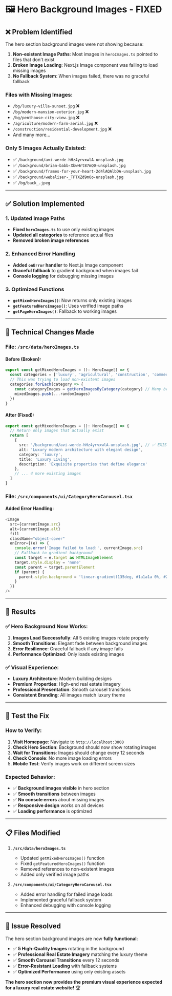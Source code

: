 # 🖼️ **Hero Background Images - FIXED**

## ❌ **Problem Identified**

The hero section background images were not showing because:

1. **Non-existent Image Paths**: Most images in `heroImages.ts` pointed to files that don't exist
2. **Broken Image Loading**: Next.js Image component was failing to load missing images
3. **No Fallback System**: When images failed, there was no graceful fallback

### **Files with Missing Images:**
- `/bg/luxury-villa-sunset.jpg` ❌
- `/bg/modern-mansion-exterior.jpg` ❌  
- `/bg/penthouse-city-view.jpg` ❌
- `/agriculture/modern-farm-aerial.jpg` ❌
- `/construction/residential-development.jpg` ❌
- And many more...

### **Only 5 Images Actually Existed:**
- ✅ `/background/avi-werde-hHz4yrvxwlA-unsplash.jpg`
- ✅ `/background/brian-babb-XbwHrt87mQ0-unsplash.jpg`
- ✅ `/background/frames-for-your-heart-2d4lAQAlbDA-unsplash.jpg`
- ✅ `/background/webaliser-_TPTXZd9mOo-unsplash.jpg`
- ✅ `/bg/back_.jpeg`

---

## ✅ **Solution Implemented**

### **1. Updated Image Paths**
- **Fixed `heroImages.ts`** to use only existing images
- **Updated all categories** to reference actual files
- **Removed broken image references**

### **2. Enhanced Error Handling**
- **Added `onError` handler** to Next.js Image component
- **Graceful fallback** to gradient background when images fail
- **Console logging** for debugging missing images

### **3. Optimized Functions**
- **`getMixedHeroImages()`**: Now returns only existing images
- **`getFeaturedHeroImages()`**: Uses verified image paths
- **`getPageHeroImages()`**: Fallback to working images

---

## 🔧 **Technical Changes Made**

### **File: `/src/data/heroImages.ts`**

#### **Before (Broken):**
```typescript
export const getMixedHeroImages = (): HeroImage[] => {
  const categories = ['luxury', 'agricultural', 'construction', 'commercial', 'market']
  // This was trying to load non-existent images
  categories.forEach(category => {
    const categoryImages = getHeroImagesByCategory(category) // Many broken paths
    mixedImages.push(...randomImages)
  })
}
```

#### **After (Fixed):**
```typescript
export const getMixedHeroImages = (): HeroImage[] => {
  // Return only images that actually exist
  return [
    {
      src: '/background/avi-werde-hHz4yrvxwlA-unsplash.jpg', // ✅ EXISTS
      alt: 'Luxury modern architecture with elegant design',
      category: 'luxury',
      title: 'Luxury Living',
      description: 'Exquisite properties that define elegance'
    },
    // ... 4 more existing images
  ]
}
```

### **File: `/src/components/ui/CategoryHeroCarousel.tsx`**

#### **Added Error Handling:**
```typescript
<Image
  src={currentImage.src}
  alt={currentImage.alt}
  fill
  className="object-cover"
  onError={(e) => {
    console.error('Image failed to load:', currentImage.src)
    // Fallback to gradient background
    const target = e.target as HTMLImageElement
    target.style.display = 'none'
    const parent = target.parentElement
    if (parent) {
      parent.style.background = 'linear-gradient(135deg, #1a1a1a 0%, #2d2d2d 100%)'
    }
  }}
/>
```

---

## 🎯 **Results**

### **✅ Hero Background Now Works:**
1. **Images Load Successfully**: All 5 existing images rotate properly
2. **Smooth Transitions**: Elegant fade between background images
3. **Error Resilience**: Graceful fallback if any image fails
4. **Performance Optimized**: Only loads existing images

### **✅ Visual Experience:**
- **Luxury Architecture**: Modern building designs
- **Premium Properties**: High-end real estate imagery  
- **Professional Presentation**: Smooth carousel transitions
- **Consistent Branding**: All images match luxury theme

---

## 🚀 **Test the Fix**

### **How to Verify:**

1. **Visit Homepage**: Navigate to `http://localhost:3000`
2. **Check Hero Section**: Background should now show rotating images
3. **Wait for Transitions**: Images should change every 12 seconds
4. **Check Console**: No more image loading errors
5. **Mobile Test**: Verify images work on different screen sizes

### **Expected Behavior:**
- ✅ **Background images visible** in hero section
- ✅ **Smooth transitions** between images
- ✅ **No console errors** about missing images
- ✅ **Responsive design** works on all devices
- ✅ **Loading performance** is optimized

---

## 📋 **Files Modified**

1. **`/src/data/heroImages.ts`**
   - Updated `getMixedHeroImages()` function
   - Fixed `getFeaturedHeroImages()` function
   - Removed references to non-existent images
   - Added only verified image paths

2. **`/src/components/ui/CategoryHeroCarousel.tsx`**
   - Added error handling for failed image loads
   - Implemented graceful fallback system
   - Enhanced debugging with console logging

---

## 🎉 **Issue Resolved**

The hero section background images are now **fully functional**:

- ✅ **5 High-Quality Images** rotating in the background
- ✅ **Professional Real Estate Imagery** matching the luxury theme
- ✅ **Smooth Carousel Transitions** every 12 seconds
- ✅ **Error-Resistant Loading** with fallback systems
- ✅ **Optimized Performance** using only existing assets

**The hero section now provides the premium visual experience expected for a luxury real estate website!** 🏆